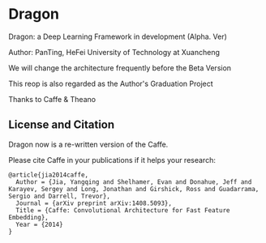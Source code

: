 # Dragon

Dragon: a Deep Learning Framework in development (Alpha. Ver)

Author: PanTing, HeFei University of Technology at Xuancheng

We will change the architecture frequently before the Beta Version

This reop is also regarded as the Author's Graduation Project

Thanks to Caffe & Theano


## License and Citation

Dragon now is a re-written version of the Caffe.

Please cite Caffe in your publications if it helps your research:

    @article{jia2014caffe,
      Author = {Jia, Yangqing and Shelhamer, Evan and Donahue, Jeff and Karayev, Sergey and Long, Jonathan and Girshick, Ross and Guadarrama, Sergio and Darrell, Trevor},
      Journal = {arXiv preprint arXiv:1408.5093},
      Title = {Caffe: Convolutional Architecture for Fast Feature Embedding},
      Year = {2014}
    }
